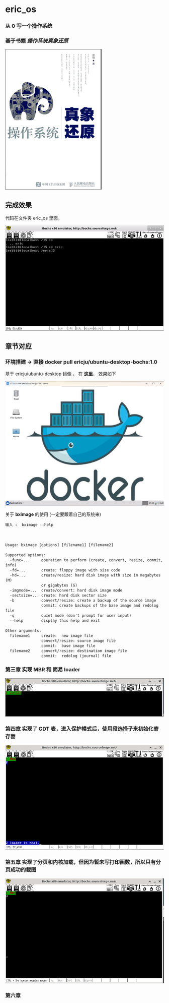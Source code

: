 # eric_os


### 从 0 写一个操作系统

### 基于书籍      ***操作系统真象还原*** 

<img src="https://github.com/Eric-is-good/eric_os/raw/main/imgs/1.png" style="zoom: 50%;" />



## 完成效果

代码在文件夹 eric_os 里面。

<img src="https://github.com/Eric-is-good/eric_os/raw/main/imgs/out.png">



## 章节对应



### 环境搭建   ->  直接 docker  pull  ericju/ubuntu-desktop-bochs:1.0

基于 ericju/ubuntu-desktop 镜像  ， 在 [**这里**](https://github.com/Eric-is-good/docker-ubuntu-desktop)， 效果如下

![](https://github.com/Eric-is-good/docker-ubuntu-desktop/blob/main/pics/1.png)



关于 **bximage** 的使用 (一定要跟着自己的系统来)

```shell
输入 :  bximage --help



Usage: bximage [options] [filename1] [filename2]

Supported options:
  -func=...     operation to perform (create, convert, resize, commit, info)
  -fd=...       create: floppy image with size code
  -hd=...       create/resize: hard disk image with size in megabytes (M)
                or gigabytes (G)
  -imgmode=...  create/convert: hard disk image mode
  -sectsize=... create: hard disk sector size
  -b            convert/resize: create a backup of the source image
                commit: create backups of the base image and redolog file
  -q            quiet mode (don't prompt for user input)
  --help        display this help and exit

Other arguments:
  filename1     create:  new image file
                convert/resize: source image file
                commit:  base image file
  filename2     convert/resize: destination image file
                commit:  redolog (journal) file

```



### 第三章    实现 MBR 和 简易 loader   

![](https://github.com/Eric-is-good/eric_os/raw/main/imgs/3.png)





### 第四章  实现了 GDT 表，进入保护模式后，使用段选择子来初始化寄存器

![](https://github.com/Eric-is-good/eric_os/raw/main/imgs/4.png)







### 第五章  实现了分页和内核加载，但因为暂未写打印函数，所以只有分页成功的截图

![](https://github.com/Eric-is-good/eric_os/raw/main/imgs/5.png)



### 第六章  
